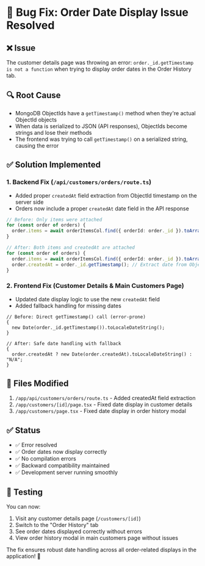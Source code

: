 # 🔧 Bug Fix: Order Date Display Issue Resolved

## ❌ **Issue**

The customer details page was throwing an error: `order._id.getTimestamp is not a function` when trying to display order dates in the Order History tab.

## 🔍 **Root Cause**

- MongoDB ObjectIds have a `getTimestamp()` method when they're actual ObjectId objects
- When data is serialized to JSON (API responses), ObjectIds become strings and lose their methods
- The frontend was trying to call `getTimestamp()` on a serialized string, causing the error

## ✅ **Solution Implemented**

### 1. **Backend Fix** (`/api/customers/orders/route.ts`)

- Added proper `createdAt` field extraction from ObjectId timestamp on the server side
- Orders now include a proper `createdAt` date field in the API response

```typescript
// Before: Only items were attached
for (const order of orders) {
  order.items = await orderItemsCol.find({ orderId: order._id }).toArray();
}

// After: Both items and createdAt are attached
for (const order of orders) {
  order.items = await orderItemsCol.find({ orderId: order._id }).toArray();
  order.createdAt = order._id.getTimestamp(); // Extract date from ObjectId
}
```

### 2. **Frontend Fix** (Customer Details & Main Customers Page)

- Updated date display logic to use the new `createdAt` field
- Added fallback handling for missing dates

```tsx
// Before: Direct getTimestamp() call (error-prone)
{
  new Date(order._id.getTimestamp()).toLocaleDateString();
}

// After: Safe date handling with fallback
{
  order.createdAt ? new Date(order.createdAt).toLocaleDateString() : "N/A";
}
```

## 📍 **Files Modified**

1. `/app/api/customers/orders/route.ts` - Added createdAt field extraction
2. `/app/customers/[id]/page.tsx` - Fixed date display in customer details
3. `/app/customers/page.tsx` - Fixed date display in order history modal

## ✅ **Status**

- ✅ Error resolved
- ✅ Order dates now display correctly
- ✅ No compilation errors
- ✅ Backward compatibility maintained
- ✅ Development server running smoothly

## 🧪 **Testing**

You can now:

1. Visit any customer details page (`/customers/[id]`)
2. Switch to the "Order History" tab
3. See order dates displayed correctly without errors
4. View order history modal in main customers page without issues

The fix ensures robust date handling across all order-related displays in the application! 🎯
